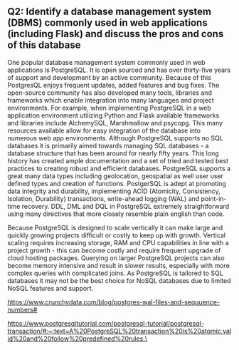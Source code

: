 ## Q2: Identify a database management system (DBMS) commonly used in web applications (including Flask) and discuss the pros and cons of this database

One popular database management system commonly used in web applications is PostgreSQL. It is open sourced and has over thirty-five years of support and development by an active community. Because of this PostgresQL enjoys frequent updates, added features and bug fixes. The open-source community has also developed many tools, libraries and frameworks which enable integration into many languages and project environments. For example, when implementing PostgreSQL in a web application environment utilizing Python and Flask available frameworks and libraries include AlchemySQL, Marshmallow and psycopg. This many resources available allow for easy integration of the database into numerous web app environments. Although PostgreSQL supports no SQL databases it is primarily aimed towards managing SQL databases - a database structure that has been around for nearly fifty years. This long history has created ample documentation and a set of tried and tested best practices to creating robust and efficient databases. PostgreSQL supports a great many data types including geolocation, geospatial as well user user defined types and creation of functions. PostgerSQL is adept at promoting data integrity and durability, implementing ACID (Atomicity, Consistency, Isolation, Durability) transactions, write-ahead logging (WAL) and point-in-time recovery. DDL, DML and DQL in PostgreSQL extremely straightforward using many directives that more closely resemble plain english than code.

Because PostgreSQL is designed to scale vertically it can make large and quickly growing projects difficult or costly to keep up with growth. Vertical scaling requires increasing storage, RAM and CPU capabilities in line with a project growth - this can become costly and require frequent upgrade of cloud hosting packages. Querying on larger PostgreSQL projects can also become memory intensive and result in slower results, especially with more complex queries with complicated joins. As PostgreSQL is tailored to SQL databases it may not be the best choice for NoSQL databases due to limited NoSQL features and support.

https://www.crunchydata.com/blog/postgres-wal-files-and-sequuence-numbers#

https://www.postgresqltutorial.com/postgresql-tutorial/postgresql-transaction/#:~:text=A%20PostgreSQL%20transaction%20is%20atomic,valid%20and%20follow%20predefined%20rules.\
